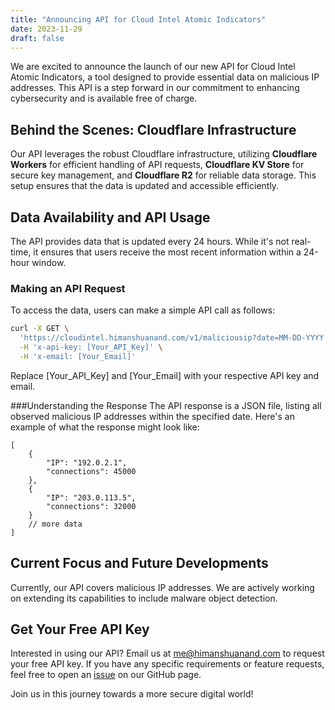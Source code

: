 ```yaml
---
title: "Announcing API for Cloud Intel Atomic Indicators"
date: 2023-11-29
draft: false
---
```


We are excited to announce the launch of our new API for Cloud Intel Atomic Indicators, a tool designed to provide essential data on malicious IP addresses. This API is a step forward in our commitment to enhancing cybersecurity and is available free of charge.

## Behind the Scenes: Cloudflare Infrastructure
Our API leverages the robust Cloudflare infrastructure, utilizing **Cloudflare Workers** for efficient handling of API requests, **Cloudflare KV Store** for secure key management, and **Cloudflare R2** for reliable data storage. This setup ensures that the data is updated and accessible efficiently.

## Data Availability and API Usage
The API provides data that is updated every 24 hours. While it's not real-time, it ensures that users receive the most recent information within a 24-hour window.

### Making an API Request
To access the data, users can make a simple API call as follows:

```bash
curl -X GET \
  'https://cloudintel.himanshuanand.com/v1/maliciousip?date=MM-DD-YYYY' \
  -H 'x-api-key: [Your_API_Key]' \
  -H 'x-email: [Your_Email]'
```
Replace [Your_API_Key] and [Your_Email] with your respective API key and email.

###Understanding the Response
The API response is a JSON file, listing all observed malicious IP addresses within the specified date. Here's an example of what the response might look like:
```
[
    {
        "IP": "192.0.2.1",
        "connections": 45000
    },
    {
        "IP": "203.0.113.5",
        "connections": 32000
    }
    // more data
]
```

## Current Focus and Future Developments
Currently, our API covers malicious IP addresses. We are actively working on extending its capabilities to include malware object detection.

## Get Your Free API Key
Interested in using our API? Email us at me@himanshuanand.com to request your free API key. If you have any specific requirements or feature requests, feel free to open an [issue](https://github.com/unknownhad/AWSAttacks/issues) on our GitHub page.

Join us in this journey towards a more secure digital world!
